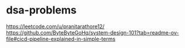# dsa-problems
https://leetcode.com/u/pranitarathore12/
https://github.com/ByteByteGoHq/system-design-101?tab=readme-ov-file#cicd-pipeline-explained-in-simple-terms
